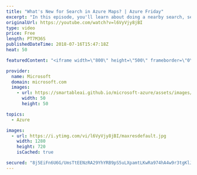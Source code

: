 ```yaml
---
title: "What's New for Search in Azure Maps? | Azure Friday"
excerpt: "In this episode, you'll learn about doing a nearby search, searching within a given geometry and how to search along a route providing a maximum detour time. Julie Kohler joins Scott Hanselman to discuss the newest search APIs that have been added to Azure Maps.  For more information:  • Azure Maps product"
originalUrl: https://youtube.com/watch?v=l6VyVjy8jBI
type: video
price: Free
length: PT7M36S
publishedDateTime: 2018-07-16T15:47:18Z
heat: 50

featuredContent: "<iframe width=\"800\" height=\"500\" frameborder=\"0\" src=\"https://www.youtube.com/embed/l6VyVjy8jBI\" allow=\"accelerometer; autoplay; encrypted-media; gyroscope; picture-in-picture\" allowfullscreen></iframe>"

provider:
  name: Microsoft
  domain: microsoft.com
  images:
    - url: https://smartableai.github.io/microsoft-azure/assets/images/organizations/microsoft.com-50x50.jpg
      width: 50
      height: 50

topics:
  - Azure

images:
  - url: https://i.ytimg.com/vi/l6VyVjy8jBI/maxresdefault.jpg
    width: 1280
    height: 720
    isCached: true

secured: "8j5EiFn6U6G/UmsTtEENzRA29YhYRB9pS5uLXpamtLKwRa974hA4w9r3tgKlJqzXlEeiRopYpJSo+rPffAGPxETfOaDEVsxMdaPZ4WUZlJZbed5WvfRUrr/HGKDQQPLOIZlihWqCdqqC9zUf/bj57t2/Ov3MXlmASjb0K8zfd1i+v1Qz/b+GEdhPh8bVkuAKqV/WxYvI8vXNzrdnByxkqJ2Bb0MX+fYwVkhFCCs+xNrtIOHZ9BkNXO0TH0r4iTcrakKgyPBcK7+K/cB1DCssiqfEwQdDHcK52ew7Pj6lciJCBfmpc0HAef8V6iV2nkRyxDe61w3QCkUggov+NhFL1rQN6EEBMhCfz6PTR5W8SLF12GxY2JiI0j8IUAL2VwhzPLZ0ZhNFcq3lu4fA8A93pbY2dYvPKF9/8vUV/1nADUI=;ubH1fH00QaIJ8uYgzEKtWQ=="
---
```



